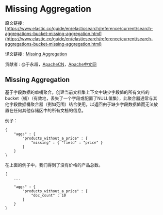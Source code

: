 # Missing Aggregation

原文链接 : [https://www.elastic.co/guide/en/elasticsearch/reference/current/search-aggregations-bucket-missing-aggregation.html](https://www.elastic.co/guide/en/elasticsearch/reference/current/search-aggregations-bucket-missing-aggregation.html)

译文链接 : [Missing Aggregation](http://apache.wiki/display/Elasticsearch/Missing+Aggregation?src=contextnavpagetreemode)

贡献者 : @于永超，[ApacheCN](/display/~apachecn)，[Apache中文网](/display/~apachechina)

## Missing Aggregation

基于字段数据的单桶聚合，创建当前文档集上下文中缺少字段值的所有文档的bucket（桶）（有效地，丢失了一个字段或配置了NULL值集），此聚合器通常与其他字段数据桶聚合器（例如范围）结合使用，以返回由于缺少字段数据值而无法放置在任何其他存储区中的所有文档的信息。

例子：

```
{
    "aggs" : {
        "products_without_a_price" : {
            "missing" : { "field" : "price" }
        }
    }
}
```

在上面的例子中，我们得到了没有价格的产品总数。

```
{
    ...

    "aggs" : {
        "products_without_a_price" : {
            "doc_count" : 10
        }
    }
}
```